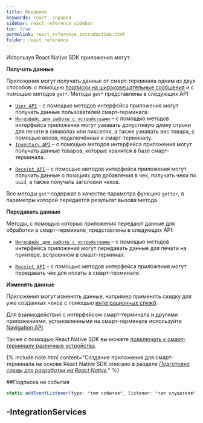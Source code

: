 ```yaml
---
title: Введение
keywords: react, справка
sidebar: react_reference_sidebar
toc: true
permalink: react_reference_introduction.html
folder: react_reference
---
```


Используя React Native SDK приложения могут:

**Получать данные**

Приложения могут получать данные от смарт-терминала одним из двух способов: с помощью [подписки на широковещательные сообщения](./react_reference_broadcastreceivers.html) и с помощью методов `get*`.
Методы `get*` представлены в следующих API:

* [`User API`](./react_reference_userapi.html) – с помощью методов интерфейса приложения могут получать данные пользователей смарт-терминала.
* [`Интерфейс для работы с устройствами`](./react_reference_devices.html) – с помощью методов интерфейса приложения могут узнавать допустимую длину строки для печати в символах или пикселях, а также узнавать вес товара, с помощью весов, подключённых к смарт-терминалу.
* [`Inventory API`](./react_reference_inventoryapi.html) – с помощью методов интерфейса приложения могут получать данные товаров, которые хранятся в базе смарт-терминала.
<!-- * [`Navigation API`](./react_reference_navigationapi.html) – с помощью методов интерфейса приложения могут получать намерения платежей или изменения чеков продажи и возврата. -->
* [`Receipt API`](./react_reference_receiptapi.html) – с помощью методов интерфейса приложения могут получать данные о позициях для добавления в чек, получать чеки по `uuid`, а также получать заголовки чеков.

Все методы `get*` содержат в качестве параметра функцию `getter`, в параметры которой передаётся результат вызова метода.

**Передавать данные**

Методы, с помощью которых приложения передают данные для обработки в смарт-терминале, представлены в следующих API:

* [`Интерфейс для работы с устройствами`](./react_reference_devices.html) – с помощью методов интерфейса приложения могут передавать данные для печати на принтере, встроенном в смарт-терминал.
<!-- * [`Navigation API`](./react_reference_navigationapi.html) – с помощью методов интерфейса приложения могут -->
* [`Receipt API`](./react_reference_receiptapi.html) – с помощью методов интерфейса приложения могут передавать чек для оплаты в смарт-терминале.

**Изменять данные**

Приложения могут изменять данные, например применять скидку для уже созданных чеков с помощью [интеграционных служб](./react_reference_integrationapi.html).

Для взаимодействия с интерфейсом смарт-терминала и другими приложениями, установленными на смарт-терминале используйте [Navigation API](./react_reference_navigationapi.html).

Также с помощью React Native SDK вы можете [подключать к смарт-терминалу различные устройства](./react_reference_devices.html).

{% include note.html content="Создание приложения для смарт-терминала на основе React Native SDK описано в разделе [*Подготовка среды для разработки на React Native*](./doc_react_getting_started.html)." %}

##Подписка на события
```js
static addEventListener(type: *тип события*, listener: *тип слушателя*, isGlobal: boolean = true): void
```

-IntegrationServices
-
